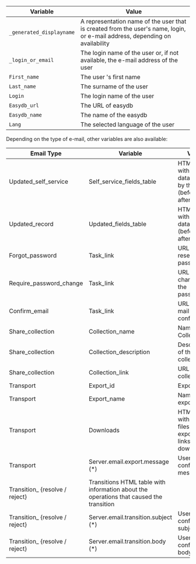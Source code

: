 | Variable | Value  |
| --------------------------------- | -------------------------------------------------- |
| `_generated_displayname` | A representation name of the user that is created from the user's name, login, or e-mail address, depending on availability |
| `_login_or_email` | The login name of the user or, if not available, the e-mail address of the user |
| `First_name` | The user 's first name |
| `Last_name` | The surname of the user |
| `Login` | The login name of the user |
| `Easydb_url` | The URL of easydb |
| `Easydb_name` | The name of the easydb |
| `Lang` | The selected language of the user |

Depending on the type of e-mail, other variables are also available:

| Email Type | Variable | Value |
| ----------------------------- | -------------------------------------- | ------ |
| Updated_self_service | Self_service_fields_table | HTML table with the data edited by the user (before / after) | 
| Updated_record |  Updated_fields_table | HTML table with the data edited (before / after) | 
| Forgot_password | Task_link | URL for resetting the password | 
| Require_password_change | Task_link | URL for changing the password | 
| Confirm_email | Task_link | URL for e-mail confirmation | 
| Share_collection | Collection_name  | Name of Collection | 
| Share_collection | Collection_description | Description of the collection | 
| Share_collection | Collection_link | URL to collection | 
| Transport | Export_id | Export ID |
| Transport | Export_name | Name of the export | 
| Transport  | Downloads | HTML table with the files of the export and links to the downloads | 
| Transport  | Server.email.export.message (\*) | User configured message | 
| Transition_ {resolve / reject} | Transitions HTML table with information about the operations that caused the transition | 
| Transition_ {resolve / reject} | Server.email.transition.subject (\*) | User-configured subject | 
| Transition_ {resolve / reject} | Server.email.transition.body (\*) | User configured body | 